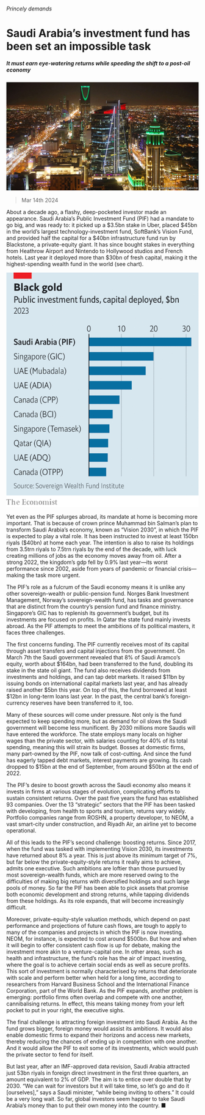 ###### Princely demands

# Saudi Arabia’s investment fund has been set an impossible task 

##### It must earn eye-watering returns while speeding the shift to a post-oil economy 

![image](images/20240316_FNP004.jpg) 

> Mar 14th 2024 

About a decade ago, a flashy, deep-pocketed investor made an appearance. Saudi Arabia’s Public Investment Fund (PIF) had a mandate to go big, and was ready to: it picked up a $3.5bn stake in Uber, placed $45bn in the world’s largest technology-investment fund, SoftBank’s Vision Fund, and provided half the capital for a $40bn infrastructure fund run by Blackstone, a private-equity giant. It has since bought stakes in everything from Heathrow Airport and Nintendo to Hollywood studios and French hotels. Last year it deployed more than $30bn of fresh capital, making it the highest-spending wealth fund in the world (see chart). 

![image](images/20240316_FNC802.png) 


Yet even as the PIF splurges abroad, its mandate at home is becoming more important. That is because of crown prince Muhammad bin Salman’s plan to transform Saudi Arabia’s economy, known as “Vision 2030”, in which the PIF is expected to play a vital role. It has been instructed to invest at least 150bn riyals ($40bn) at home each year. The intention is also to raise its holdings from 3.5trn riyals to 7.5trn riyals by the end of the decade, with luck creating millions of jobs as the economy moves away from oil. After a strong 2022, the kingdom’s gdp fell by 0.9% last year—its worst performance since 2002, aside from years of pandemic or financial crisis—making the task more urgent.

The PIF’s role as a fulcrum of the Saudi economy means it is unlike any other sovereign-wealth or public-pension fund. Norges Bank Investment Management, Norway’s sovereign-wealth fund, has tasks and governance that are distinct from the country’s pension fund and finance ministry. Singapore’s GIC has to replenish its government’s budget, but its investments are focused on profits. In Qatar the state fund mainly invests abroad. As the PIF attempts to meet the ambitions of its political masters, it faces three challenges.

The first concerns funding. The PIF currently receives most of its capital through asset transfers and capital injections from the government. On March 7th the Saudi government revealed that 8% of Saudi Aramco’s equity, worth about $164bn, had been transferred to the fund, doubling its stake in the state oil giant. The fund also receives dividends from investments and holdings, and can tap debt markets. It raised $11bn by issuing bonds on international capital markets last year, and has already raised another $5bn this year. On top of this, the fund borrowed at least $12bn in long-term loans last year. In the past, the central bank’s foreign-currency reserves have been transferred to it, too. 

Many of these sources will come under pressure. Not only is the fund expected to keep spending more, but as demand for oil slows the Saudi government will become less munificent. By 2030 millions more Saudis will have entered the workforce. The state employs many locals on higher wages than the private sector, with salaries counting for 40% of its total spending, meaning this will strain its budget. Bosses at domestic firms, many part-owned by the PIF, now talk of cost-cutting. And since the fund has eagerly tapped debt markets, interest payments are growing. Its cash dropped to $15bn at the end of September, from around $50bn at the end of 2022.

The PIF’s desire to boost growth across the Saudi economy also means it invests in firms at various stages of evolution, complicating efforts to sustain consistent returns. Over the past five years the fund has established 93 companies. Over the 13 “strategic” sectors that the PIF has been tasked with developing, from health to sports and tourism, returns vary widely. Portfolio companies range from ROSHN, a property developer, to NEOM, a vast smart-city under construction, and Riyadh Air, an airline yet to become operational. 

All of this leads to the PIF’s second challenge: boosting returns. Since 2017, when the fund was tasked with implementing Vision 2030, its investments have returned about 8% a year. This is just above its minimum target of 7%, but far below the private-equity-style returns it really aims to achieve, admits one executive. Such ambitions are loftier than those pursued by most sovereign-wealth funds, which are more reserved owing to the difficulties of making big returns with diversified holdings and such large pools of money. So far the PIF has been able to pick assets that promise both economic development and strong returns, while tapping dividends from these holdings. As its role expands, that will become increasingly difficult.

Moreover, private-equity-style valuation methods, which depend on past performance and projections of future cash flows, are tough to apply to many of the companies and projects in which the PIF is now investing. NEOM, for instance, is expected to cost around $500bn. But how and when it will begin to offer consistent cash flow is up for debate, making the investment more akin to a venture-capital one. In other areas, such as health and infrastructure, the fund’s role has the air of impact investing, where the goal is to achieve certain social ends as well as secure profits. This sort of investment is normally characterised by returns that deteriorate with scale and perform better when held for a long time, according to researchers from Harvard Business School and the International Finance Corporation, part of the World Bank. As the PIF expands, another problem is emerging: portfolio firms often overlap and compete with one another, cannibalising returns. In effect, this means taking money from your left pocket to put in your right, the executive sighs.

The final challenge is attracting foreign investment into Saudi Arabia. As the fund grows bigger, foreign money would assist its ambitions. It would also enable domestic firms to expand their horizons and access new markets, thereby reducing the chances of ending up in competition with one another. And it would allow the PIF to exit some of its investments, which would push the private sector to fend for itself. 

But last year, after an IMF-approved data revision, Saudi Arabia attracted just 53bn riyals in foreign direct investment in the first three quarters, an amount equivalent to 2% of GDP. The aim is to entice over double that by 2030. “We can wait for investors but it will take time, so let’s go and do it [ourselves],” says a Saudi minister, “while being inviting to others.” It could be a very long wait. So far, global investors seem happier to take Saudi Arabia’s money than to put their own money into the country. ■


